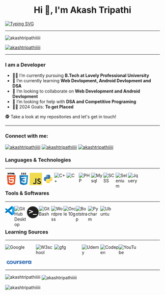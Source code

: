 <h1 align="center">Hi 👋, I'm Akash Tripathi</h1>
<p align="center">


[![Typing SVG](https://readme-typing-svg.demolab.com?font=Fira+Code&pause=1000&width=1080&center=true&lines=Welcome+To+My+Github+Profile;Full-Stack+Web+Developer+And+Android+Developer)](https://git.io/typing-svg)
 
</p>
<hr>
<p align="left"> <img src="https://komarev.com/ghpvc/?username=akashtripathiiiii&label=Profile%20views&color=0e75b6&style=flat" alt="akashtripathiiiii" /> </p>

<p align="left"> <a href="https://github.com/ryo-ma/github-profile-trophy"><img src="https://github-profile-trophy.vercel.app/?username=akashtripathiiiii" alt="akashtripathiiiii" /></a> </p>
<hr>
<h3 align="left">I am a Developer</h3>

- 👨‍🏭 I’m currently pursuing **B.Tech at Lovely Professional University** <br>
- 🏫 I’m currently learning **Web Devlopment, Android Devlopment and DSA** <br>
- 🙌 I’m looking to collaborate on **Web Development and Android Devlopment** <br>
- 🤔 I’m looking for help with **DSA and Competitive Programing**<br>
- 🧑‍🎓 2024 Goals: **To get Placed** <br>

🕵 Take a look at my repositories and let's get in touch!<br>

<hr>

<h3 align="left">Connect with me:</h3>
<p align="left">
<a href="https://linkedin.com/in/akashtripathiiiii" target="blank"><img align="center" src="https://raw.githubusercontent.com/rahuldkjain/github-profile-readme-generator/master/src/images/icons/Social/linked-in-alt.svg" alt="akashtripathiiiii" height="30" width="40" /></a>
<a href="https://www.instagram.com/akashtripathiiiii" target="blank"><img align="center" src="https://raw.githubusercontent.com/rahuldkjain/github-profile-readme-generator/master/src/images/icons/Social/instagram.svg" alt="akashtripathiiiii" height="30" width="40" /></a>
<a href="https://www.hackerrank.com/akashtripathiiii" target="blank"><img align="center" src="https://raw.githubusercontent.com/rahuldkjain/github-profile-readme-generator/master/src/images/icons/Social/hackerrank.svg" alt="akashtripathiiiii" height="30" width="40" /></a>
</p>

### Languages & Technologies

<hr/>

<img align="left" alt="HTML5" width="40px" src="https://raw.githubusercontent.com/github/explore/80688e429a7d4ef2fca1e82350fe8e3517d3494d/topics/html/html.png" />
<img align="left" alt="CSS3" width="40px" src="https://raw.githubusercontent.com/github/explore/80688e429a7d4ef2fca1e82350fe8e3517d3494d/topics/css/css.png" />
<img align="left" alt="JavaScript" width="40px" src="https://raw.githubusercontent.com/github/explore/80688e429a7d4ef2fca1e82350fe8e3517d3494d/topics/javascript/javascript.png" />
<img align="left" alt="Python" width="40px" src="https://raw.githubusercontent.com/github/explore/80688e429a7d4ef2fca1e82350fe8e3517d3494d/topics/python/python.png" />
<img align="left" alt="C++" width="40px" src="https://user-images.githubusercontent.com/42747200/46140125-da084900-c26d-11e8-8ea7-c45ae6306309.png" />
<img align="left" alt="C" width="40px" src="https://upload.wikimedia.org/wikipedia/commons/thumb/1/18/C_Programming_Language.svg/1200px-C_Programming_Language.svg.png" />
<img align="left" alt="PHP" width="40px" src="https://www.php.net/images/logos/new-php-logo.svg" />
<img align="left" alt="Mysql" width="40px" src="https://www.mysql.com/common/logos/logo-mysql-170x115.png" />
<img align="left" alt="SCSS" width="40px" src="https://sass-lang.com/assets/img/styleguide/seal-color-aef0354c.png" />
<img align="left" alt="Selenium" width="40px" src="https://upload.wikimedia.org/wikipedia/commons/thumb/d/d5/Selenium_Logo.png/220px-Selenium_Logo.png" />
<img align="left" alt="Jquery" width="40px" src="https://openjsf.org/wp-content/uploads/sites/84/2019/10/jquery-logo-vertical_large_square.png" />

<br><br>


### Tools & Softwares

<hr/>

<img align="left" alt="Visual Studio Code" width="30px" src="https://raw.githubusercontent.com/github/explore/80688e429a7d4ef2fca1e82350fe8e3517d3494d/topics/visual-studio-code/visual-studio-code.png" />
<img align="left" alt="GitHub Desktop" width="40px" src="https://static.techspot.com/images2/downloads/topdownload/2021/04/2021-04-07-ts3_thumbs-8ba.png" />
<img align="left" alt="Terminal" width="40px" src="https://raw.githubusercontent.com/github/explore/80688e429a7d4ef2fca1e82350fe8e3517d3494d/topics/terminal/terminal.png" />
<img align="left" alt="GitBash" width="40px" src="https://git-scm.com/images/logos/downloads/Git-Icon-1788C.png" />
<img align="left" alt="Wordpress" width="40px" src="https://upload.wikimedia.org/wikipedia/commons/thumb/9/93/Wordpress_Blue_logo.png/1200px-Wordpress_Blue_logo.png" />
<img align="left" alt="Orcle 10g" width="40px" src="https://i.pinimg.com/236x/e3/b7/9d/e3b79dd42a03cbb6f658ae3efc5e3d5c--oracle-g-bangs.jpg" />
<img align="left" alt="Bootstrap" width="40px" src="https://upload.wikimedia.org/wikipedia/commons/thumb/b/b2/Bootstrap_logo.svg/2560px-Bootstrap_logo.svg.png" />
<img align="left" alt="Pycharm" width="40px" src="https://upload.wikimedia.org/wikipedia/commons/thumb/1/1d/PyCharm_Icon.svg/1200px-PyCharm_Icon.svg.png" />
<img align="left" alt="Ubuntu" width="40px" src="https://assets.ubuntu.com/v1/57a889f6-ubuntu-logo112.png" />
<br><br><br>

### Learning Sources

<hr/>

<img align="left" alt="Google" width="100px" src="https://play-lh.googleusercontent.com/1-hPxafOxdYpYZEOKzNIkSP43HXCNftVJVttoo4ucl7rsMASXW3Xr6GlXURCubE1tA=w3840-h2160-rw" />
<img align="left" alt="W3school" width="60px" src="https://encrypted-tbn0.gstatic.com/images?q=tbn:ANd9GcSSqlSxapF7Rb_Q7XDm__jGO0ESHLuuhQ-51w&usqp=CAU" />
<img align="left" alt="gfg" width="90px" src="https://media.geeksforgeeks.org/gfg-gg-logo.svg" />
<img align="left" alt="Udemy" width="60px" src="https://www.udemy.com/staticx/udemy/images/v7/logo-udemy.svg" />
<img align="left" alt="Codepen" width="60px" src="https://cdn.icon-icons.com/icons2/2699/PNG/512/codepen_logo_icon_169360.png" />
<img align="left" alt="YouTube" width="60px" src="https://play-lh.googleusercontent.com/lMoItBgdPPVDJsNOVtP26EKHePkwBg-PkuY9NOrc-fumRtTFP4XhpUNk_22syN4Datc=s48-rw" />
<img align="left" alt="coursera" width="90px" src="https://github.com/akashtripathiiiii/akashtripathiiiii/blob/main/assests/coursera_logo_icon.png" />

<br><br><br><br>
<hr>
<p><img align="left" src="https://github-readme-stats.vercel.app/api/top-langs?username=akashtripathiiiii&show_icons=true&locale=en&layout=compact&theme=blue-green" alt="akashtripathiiiii" /></p>

<p>&nbsp;<img align="center" src="https://github-readme-stats.vercel.app/api?username=akashtripathiiiii&show_icons=true&locale=en&theme=blue-green" alt="akashtripathiiiii" /></p>

<p><img align="center" src="https://github-readme-streak-stats.herokuapp.com/?user=akashtripathiiiii&" alt="akashtripathiiiii" /></p>
